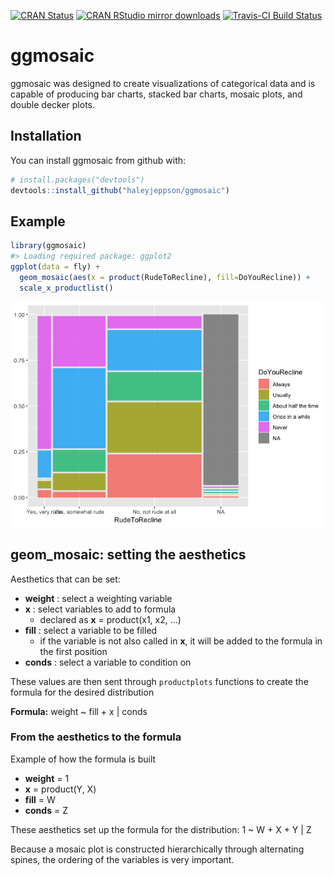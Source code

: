 
<!-- README.md is generated from README.Rmd. Please edit that file -->

[![CRAN
Status](http://www.r-pkg.org/badges/version/ggmosaic)](https://cran.r-project.org/package=ggmosaic)
[![CRAN RStudio mirror
downloads](http://cranlogs.r-pkg.org/badges/ggmosaic)](http://www.r-pkg.org/pkg/ggmosaic)
[![Travis-CI Build
Status](https://travis-ci.org/haleyjeppson/ggmosaic.svg?branch=master)](https://travis-ci.org/haleyjeppson/ggmosaic)

# ggmosaic

ggmosaic was designed to create visualizations of categorical data and
is capable of producing bar charts, stacked bar charts, mosaic plots,
and double decker plots.

## Installation

You can install ggmosaic from github with:

``` r
# install.packages("devtools")
devtools::install_github("haleyjeppson/ggmosaic")
```

## Example

``` r
library(ggmosaic)
#> Loading required package: ggplot2
ggplot(data = fly) +
  geom_mosaic(aes(x = product(RudeToRecline), fill=DoYouRecline)) +
  scale_x_productlist()
```

![](man/figures/README-example-1.png)<!-- -->

## geom\_mosaic: setting the aesthetics

Aesthetics that can be set:

  - **weight** : select a weighting variable
  - **x** : select variables to add to formula
      - declared as **x** = product(x1, x2, …)
  - **fill** : select a variable to be filled
      - if the variable is not also called in **x**, it will be added to
        the formula in the first position
  - **conds** : select a variable to condition on

These values are then sent through `productplots` functions to create
the formula for the desired distribution

**Formula:** weight ~ fill + x | conds

### From the aesthetics to the formula

Example of how the formula is built

  - **weight** = 1
  - **x** = product(Y, X)
  - **fill** = W
  - **conds** = Z

These aesthetics set up the formula for the distribution: 1 ~ W + X + Y
| Z

Because a mosaic plot is constructed hierarchically through alternating
spines, the ordering of the variables is very important.
